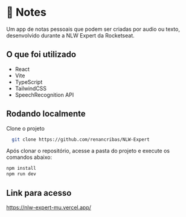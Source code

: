 # 📑 Notes

Um app de notas pessoais que podem ser criadas por audio ou texto, desenvolvido durante a NLW Expert da Rocketseat.


## O que foi utilizado

- React 
- Vite
- TypeScript
- TailwindCSS
- SpeechRecognition API
  
## Rodando localmente

Clone o projeto

```bash
  git clone https://github.com/renancribas/NLW-Expert
```

Após clonar o repositório, acesse a pasta do projeto e execute os comandos abaixo:

```sh
npm install
npm run dev
```

## Link para acesso

https://nlw-expert-mu.vercel.app/
